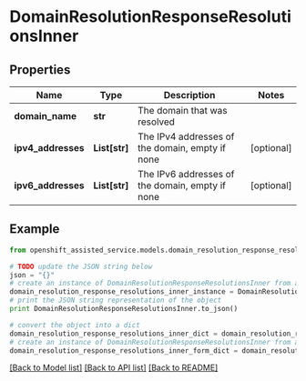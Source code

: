 # DomainResolutionResponseResolutionsInner


## Properties
Name | Type | Description | Notes
------------ | ------------- | ------------- | -------------
**domain_name** | **str** | The domain that was resolved | 
**ipv4_addresses** | **List[str]** | The IPv4 addresses of the domain, empty if none | [optional] 
**ipv6_addresses** | **List[str]** | The IPv6 addresses of the domain, empty if none | [optional] 

## Example

```python
from openshift_assisted_service.models.domain_resolution_response_resolutions_inner import DomainResolutionResponseResolutionsInner

# TODO update the JSON string below
json = "{}"
# create an instance of DomainResolutionResponseResolutionsInner from a JSON string
domain_resolution_response_resolutions_inner_instance = DomainResolutionResponseResolutionsInner.from_json(json)
# print the JSON string representation of the object
print DomainResolutionResponseResolutionsInner.to_json()

# convert the object into a dict
domain_resolution_response_resolutions_inner_dict = domain_resolution_response_resolutions_inner_instance.to_dict()
# create an instance of DomainResolutionResponseResolutionsInner from a dict
domain_resolution_response_resolutions_inner_form_dict = domain_resolution_response_resolutions_inner.from_dict(domain_resolution_response_resolutions_inner_dict)
```
[[Back to Model list]](../README.md#documentation-for-models) [[Back to API list]](../README.md#documentation-for-api-endpoints) [[Back to README]](../README.md)


